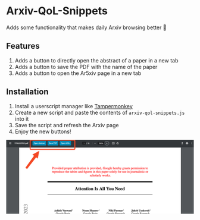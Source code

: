 # Arxiv-QoL-Snippets
Adds some functionality that makes daily Arxiv browsing better 🌟

## Features
1. Adds a button to directly open the abstract of a paper in a new tab
2. Adds a button to save the PDF with the name of the paper
3. Adds a button to open the Ar5xiv page in a new tab

## Installation
1. Install a userscript manager like [Tampermonkey](https://chromewebstore.google.com/detail/tampermonkey/dhdgffkkebhmkfjojejmpbldmpobfkfo)
2. Create a new script and paste the contents of `arxiv-qol-snippets.js` into it
3. Save the script and refresh the Arxiv page
4. Enjoy the new buttons!

![image](assets/teaser.png)